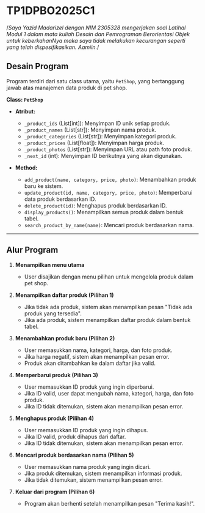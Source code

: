 # TP1DPBO2025C1

/*Saya Yazid Madarizel dengan NIM 2305328 mengerjakan
 soal Latihal Modul 1 dalam mata kuliah Desain dan Pemrograman Berorientasi Objek
untuk keberkahanNya maka saya tidak melakukan kecurangan seperti yang telah dispesifikasikan. Aamiin.*/

## **Desain Program**  
Program terdiri dari satu class utama, yaitu `PetShop`, yang bertanggung jawab atas manajemen data produk di pet shop.  

**Class: `PetShop`**  
- **Atribut:**  
  - `_product_ids` (List[int]): Menyimpan ID unik setiap produk.  
  - `_product_names` (List[str]): Menyimpan nama produk.  
  - `_product_categories` (List[str]): Menyimpan kategori produk.  
  - `_product_prices` (List[float]): Menyimpan harga produk.  
  - `_product_photos` (List[str]): Menyimpan URL atau path foto produk.  
  - `_next_id` (int): Menyimpan ID berikutnya yang akan digunakan.  

- **Method:**  
  - `add_product(name, category, price, photo)`: Menambahkan produk baru ke sistem.  
  - `update_product(id, name, category, price, photo)`: Memperbarui data produk berdasarkan ID.  
  - `delete_product(id)`: Menghapus produk berdasarkan ID.  
  - `display_products()`: Menampilkan semua produk dalam bentuk tabel.  
  - `search_product_by_name(name)`: Mencari produk berdasarkan nama.  

---

## **Alur Program**  
1. **Menampilkan menu utama**  
   - User disajikan dengan menu pilihan untuk mengelola produk dalam pet shop.  

2. **Menampilkan daftar produk (Pilihan 1)**  
   - Jika tidak ada produk, sistem akan menampilkan pesan "Tidak ada produk yang tersedia".  
   - Jika ada produk, sistem menampilkan daftar produk dalam bentuk tabel.  

3. **Menambahkan produk baru (Pilihan 2)**  
   - User memasukkan nama, kategori, harga, dan foto produk.  
   - Jika harga negatif, sistem akan menampilkan pesan error.  
   - Produk akan ditambahkan ke dalam daftar jika valid.  

4. **Memperbarui produk (Pilihan 3)**  
   - User memasukkan ID produk yang ingin diperbarui.  
   - Jika ID valid, user dapat mengubah nama, kategori, harga, dan foto produk.  
   - Jika ID tidak ditemukan, sistem akan menampilkan pesan error.  

5. **Menghapus produk (Pilihan 4)**  
   - User memasukkan ID produk yang ingin dihapus.  
   - Jika ID valid, produk dihapus dari daftar.  
   - Jika ID tidak ditemukan, sistem akan menampilkan pesan error.  

6. **Mencari produk berdasarkan nama (Pilihan 5)**  
   - User memasukkan nama produk yang ingin dicari.  
   - Jika produk ditemukan, sistem menampilkan informasi produk.  
   - Jika tidak ditemukan, sistem menampilkan pesan error.  

7. **Keluar dari program (Pilihan 6)**  
   - Program akan berhenti setelah menampilkan pesan "Terima kasih!".  
